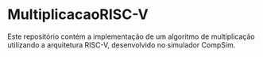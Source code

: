 # MultiplicacaoRISC-V
Este repositório contém a implementação de um algoritmo de multiplicação utilizando a arquitetura RISC-V, desenvolvido no simulador CompSim.
